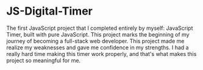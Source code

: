 # JS-Digital-Timer

The first JavaScript project that I completed entirely by myself: JavaScript Timer, built with pure JavaScript. This project marks the beginning of my journey of becoming a full-stack web developer. This project made me realize my weaknesses and gave me confidence in my strengths. I had a really hard time making this timer work properly, and that's what makes this project so meaningful for me.
